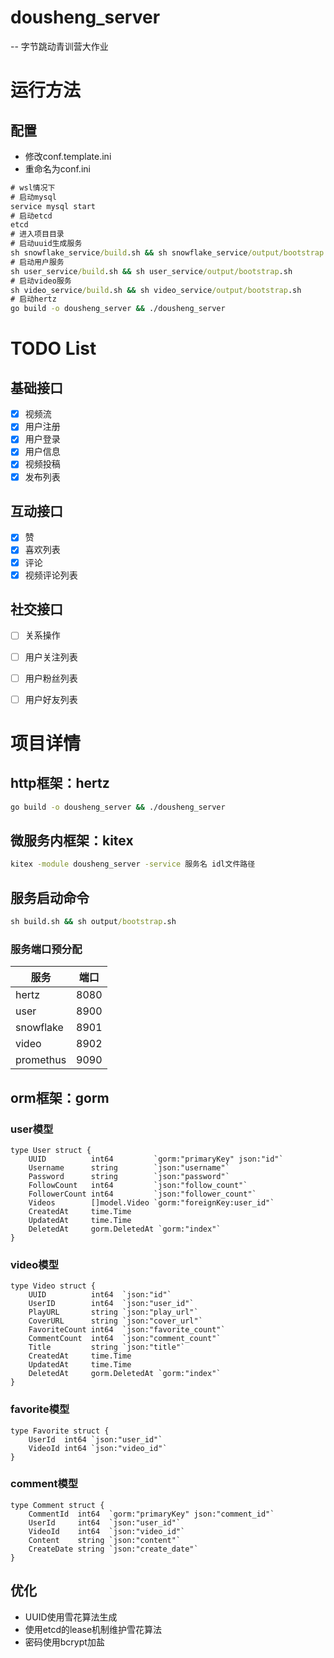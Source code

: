 # dousheng_server

-- 字节跳动青训营大作业

# 运行方法

## 配置

* 修改conf.template.ini
* 重命名为conf.ini

~~~ cmd
# wsl情况下
# 启动mysql
service mysql start
# 启动etcd
etcd
# 进入项目目录
# 启动uuid生成服务
sh snowflake_service/build.sh && sh snowflake_service/output/bootstrap.sh
# 启动用户服务
sh user_service/build.sh && sh user_service/output/bootstrap.sh
# 启动video服务
sh video_service/build.sh && sh video_service/output/bootstrap.sh
# 启动hertz
go build -o dousheng_server && ./dousheng_server
~~~

# TODO List

## 基础接口

- [x] 视频流
- [x] 用户注册
- [x] 用户登录
- [x] 用户信息
- [x] 视频投稿
- [x] 发布列表

## 互动接口 

- [x] 赞
- [x] 喜欢列表
- [x] 评论
- [x] 视频评论列表

## 社交接口

- [ ] 关系操作
- [ ] 用户关注列表
- [ ] 用户粉丝列表
- [ ] 用户好友列表



# 项目详情

## http框架：hertz

~~~ cmd
go build -o dousheng_server && ./dousheng_server
~~~

## 微服务内框架：kitex

~~~ cmd
kitex -module dousheng_server -service 服务名 idl文件路径
~~~

## 服务启动命令

~~~ cmd
sh build.sh && sh output/bootstrap.sh
~~~



### 服务端口预分配

| 服务        | 端口   |
|-----------|------|
| hertz     | 8080 |
| user      | 8900 |
| snowflake | 8901 |
| video     | 8902 |
| promethus | 9090  |



## orm框架：gorm

### user模型

~~~ golang
type User struct {
	UUID          int64         `gorm:"primaryKey" json:"id"`
	Username      string        `json:"username"`
	Password      string        `json:"password"`
	FollowCount   int64         `json:"follow_count"`
	FollowerCount int64         `json:"follower_count"`
	Videos        []model.Video `gorm:"foreignKey:user_id"`
	CreatedAt     time.Time
	UpdatedAt     time.Time
	DeletedAt     gorm.DeletedAt `gorm:"index"`
}
~~~

### video模型

~~~ golang
type Video struct {
	UUID          int64  `json:"id"`
	UserID        int64  `json:"user_id"`
	PlayURL       string `json:"play_url"`
	CoverURL      string `json:"cover_url"`
	FavoriteCount int64  `json:"favorite_count"`
	CommentCount  int64  `json:"comment_count"`
	Title         string `json:"title"`
	CreatedAt     time.Time
	UpdatedAt     time.Time
	DeletedAt     gorm.DeletedAt `gorm:"index"`
}
~~~

### favorite模型

~~~ golang
type Favorite struct {
	UserId  int64 `json:"user_id"`
	VideoId int64 `json:"video_id"`
}
~~~

### comment模型

~~~ golang
type Comment struct {
	CommentId  int64  `gorm:"primaryKey" json:"comment_id"`
	UserId     int64  `json:"user_id"`
	VideoId    int64  `json:"video_id"`
	Content    string `json:"content"`
	CreateDate string `json:"create_date"`
}
~~~

##  优化

* UUID使用雪花算法生成
* 使用etcd的lease机制维护雪花算法
* 密码使用bcrypt加盐

